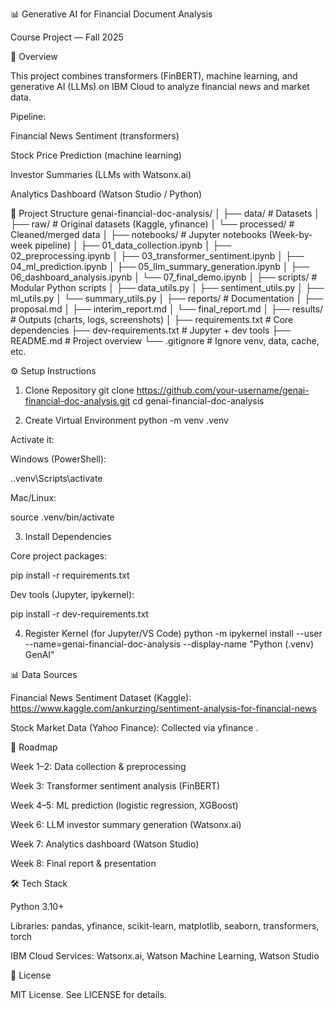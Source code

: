 📊 Generative AI for Financial Document Analysis

Course Project — Fall 2025

📌 Overview

This project combines transformers (FinBERT), machine learning, and generative AI (LLMs) on IBM Cloud to analyze financial news and market data.

Pipeline:

Financial News Sentiment (transformers)

Stock Price Prediction (machine learning)

Investor Summaries (LLMs with Watsonx.ai)

Analytics Dashboard (Watson Studio / Python)

📂 Project Structure
genai-financial-doc-analysis/
│
├── data/                  # Datasets
│   ├── raw/               # Original datasets (Kaggle, yfinance)
│   └── processed/         # Cleaned/merged data
│
├── notebooks/             # Jupyter notebooks (Week-by-week pipeline)
│   ├── 01_data_collection.ipynb
│   ├── 02_preprocessing.ipynb
│   ├── 03_transformer_sentiment.ipynb
│   ├── 04_ml_prediction.ipynb
│   ├── 05_llm_summary_generation.ipynb
│   ├── 06_dashboard_analysis.ipynb
│   └── 07_final_demo.ipynb
│
├── scripts/               # Modular Python scripts
│   ├── data_utils.py
│   ├── sentiment_utils.py
│   ├── ml_utils.py
│   └── summary_utils.py
│
├── reports/               # Documentation
│   ├── proposal.md
│   ├── interim_report.md
│   └── final_report.md
│
├── results/               # Outputs (charts, logs, screenshots)
│
├── requirements.txt       # Core dependencies
├── dev-requirements.txt   # Jupyter + dev tools
├── README.md              # Project overview
└── .gitignore             # Ignore venv, data, cache, etc.

⚙️ Setup Instructions
1. Clone Repository
git clone https://github.com/your-username/genai-financial-doc-analysis.git
cd genai-financial-doc-analysis

2. Create Virtual Environment
python -m venv .venv


Activate it:

Windows (PowerShell):

.\.venv\Scripts\activate


Mac/Linux:

source .venv/bin/activate

3. Install Dependencies

Core project packages:

pip install -r requirements.txt


Dev tools (Jupyter, ipykernel):

pip install -r dev-requirements.txt

4. Register Kernel (for Jupyter/VS Code)
python -m ipykernel install --user --name=genai-financial-doc-analysis --display-name "Python (.venv) GenAI"

📊 Data Sources

Financial News Sentiment Dataset (Kaggle):
https://www.kaggle.com/ankurzing/sentiment-analysis-for-financial-news

Stock Market Data (Yahoo Finance):
Collected via yfinance
.

🚀 Roadmap

Week 1–2: Data collection & preprocessing

Week 3: Transformer sentiment analysis (FinBERT)

Week 4–5: ML prediction (logistic regression, XGBoost)

Week 6: LLM investor summary generation (Watsonx.ai)

Week 7: Analytics dashboard (Watson Studio)

Week 8: Final report & presentation

🛠️ Tech Stack

Python 3.10+

Libraries: pandas, yfinance, scikit-learn, matplotlib, seaborn, transformers, torch

IBM Cloud Services: Watsonx.ai, Watson Machine Learning, Watson Studio

📜 License

MIT License. See LICENSE
 for details.